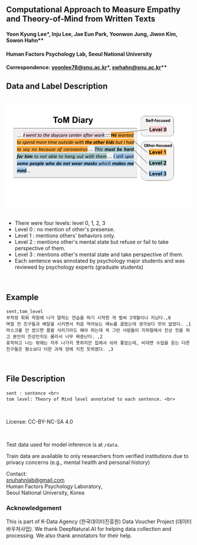 ## Computational Approach to Measure Empathy and Theory-of-Mind from Written Texts

#### Yoon Kyung Lee*, Inju Lee, Jae Eun Park, Yoonwon Jung, Jiwon Kim, Sowon Hahn**
#### Human Factors Psychology Lab, Seoul National University
#### Correspondence: yoonlee78@snu.ac.kr*, swhahn@snu.ac.kr**

## Data and Label Description
<br>

<img src = "./figure_ToM_diary.png" width = 500/>

<br>

<br>

- There were four levels: level 0, 1, 2, 3
- Level 0 : no mention of other's presense.
- Level 1 : mentions others' behaviors only.
- Level 2 : mentions other's mental state but refuse or fail to take perspective of them.
- Level 3 : mentions other's mental state and take perspective of them.
- Each sentence was annotated by psychology major students and was reviewed by psychology experts (graduate students)

<br>

## Example

	sent,tom_level
	무작정 회화 학원에 나가 말하는 연습을 하기 시작한 게 벌써 3개월이나 지났다.,0
	며칠 전 친구들과 배달을 시키면서 처음 먹어보는 메뉴를 골랐는데 생각보다 맛이 없었다. ,1
	마스크를 안 썼으면 몸을 사리기라도 해야 하는데 꼭 그런 사람들이 지하철에서 진상 짓을 하고 본인이 진상인지도 몰라서 너무 짜증난다. ,2
	휴학하고 나는 밖에는 자주 나가지 못하지만 집에서 쉬어 좋았는데, 비대면 수업을 듣는 다른 친구들은 평소보다 더한 과제 양에 지친 듯하였다. ,3

<br>

## File Description <br>

	sent : sentence <br>
	tom level: Theory of Mind level annotated to each sentence. <br>
<br>

License: CC-BY-NC-SA 4.0

<br>

Test data used for model inference is at ```/data```. <br>

Train data are available to only researchers from verified institutions due to privacy concerns (e.g., mental health and personal history) <br>

Contact: <br>
snuhahnlab@gmail.com <br>
Human Factors Psychology Laboratory, <br>
Seoul National University, Korea 

### Acknowledgement

This is part of K-Data Agency (한국데이터진흥원) Data Voucher Project (데이터바우처사업). We thank DeepNatural.AI for helping data collection and processing.
We also thank annotators for their help. 
